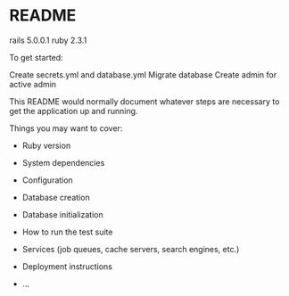 # README

rails 5.0.0.1
ruby 2.3.1

To get started:

Create secrets.yml and database.yml
Migrate database
Create admin for active admin





This README would normally document whatever steps are necessary to get the
application up and running.

Things you may want to cover:

* Ruby version

* System dependencies

* Configuration

* Database creation

* Database initialization

* How to run the test suite

* Services (job queues, cache servers, search engines, etc.)

* Deployment instructions

* ...
